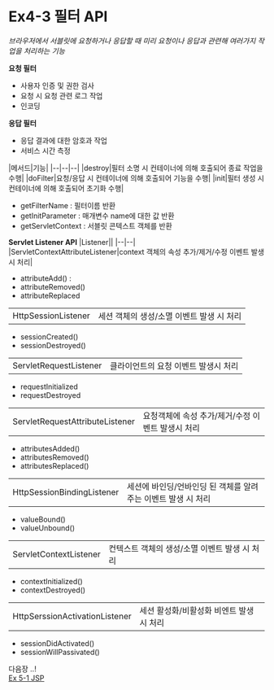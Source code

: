 
#  Ex4-3  필터 API

*브라우저에서 서블릿에 요청하거나 응답할 때 미리 요청이나 응답과 관련해 여러가지 작업을 처리하는 기능*

**요청 필터**
- 사용자 인증 및 권한 검사
- 요청 시 요청 관련 로그 작업
- 인코딩

**응답 필터**
- 응답 결과에 대한 암호과 작업
- 서비스 시간 측정

|메서드|기능|
|--|--|--|
|destroy|필터 소명 시 컨테이너에 의해 호출되어 종료 작업을 수행|
|doFilter|요청/응답 시 컨테이너에 의해 호출되어 기능을 수행|
|init|필터 생성 시 컨테이너에 의해 호출되어 초기화 수행|
- getFilterName : 필터이름 반환
- getInitParameter : 매개변수 name에 대한 값 반환
- getServletContext : 서블릿 콘텍스트 객체를 반환

**Servlet Listener API**
|Listener||
|--|--|
|ServletContextAttributeListener|context 객체의 속성 추가/제거/수정 이벤트 발생시 처리|
- attributeAdd() : 
- attributeRemoved()
- attributeReplaced

|||
|--|--|
|HttpSessionListener|세션 객체의 생성/소멸 이벤트 발생 시 처리|
- sessionCreated()
- sessionDestroyed()

|||
|--|--|
|ServletRequestListener|클라이언트의 요청 이벤트 발생시 처리|
- requestInitialized
- requestDestroyed

|||
|--|--|
|ServletRequestAttributeListener|요청객체에 속성 추가/제거/수정 이벤트 발생시 처리|
- attributesAdded()
- attributesRemoved()
- attributesReplaced()

|||
|--|--|
|HttpSessionBindingListener|세션에 바인딩/언바인딩 된 객체를 알려주는 이벤트 발생 시 처리|
- valueBound()
- valueUnbound()

|||
|--|--|
|ServletContextListener|컨텍스트 객체의 생성/소멸 이벤트 발생 시 처리|
- contextInitialized()
- contextDestroyed()

|||
|--|--|
|HttpSerssionActivationListener|세션 활성화/비활성화 비엔트 발생시 처리|
- sessionDidActivated()
- sessionWillPassivated()


다음장 ..!  
[Ex 5-1 JSP](../../sec05/ex01)